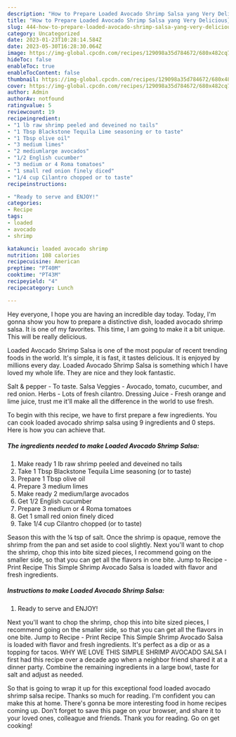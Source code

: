 ```yaml
---
description: "How to Prepare Loaded Avocado Shrimp Salsa yang Very Delicious}"
title: "How to Prepare Loaded Avocado Shrimp Salsa yang Very Delicious}"
slug: 444-how-to-prepare-loaded-avocado-shrimp-salsa-yang-very-delicious
category: Uncategorized
date: 2023-01-23T10:28:14.584Z
date: 2023-05-30T16:28:30.064Z
image: https://img-global.cpcdn.com/recipes/129098a35d784672/680x482cq70/loaded-avocado-shrimp-salsa-recipe-main-photo.jpg
hideToc: false
enableToc: true
enableTocContent: false
thumbnail: https://img-global.cpcdn.com/recipes/129098a35d784672/680x482cq70/loaded-avocado-shrimp-salsa-recipe-main-photo.jpg
cover: https://img-global.cpcdn.com/recipes/129098a35d784672/680x482cq70/loaded-avocado-shrimp-salsa-recipe-main-photo.jpg
author: Admin
authorAv: notfound
ratingvalue: 5
reviewcount: 19
recipeingredient:
- "1 lb raw shrimp peeled and deveined no tails"
- "1 Tbsp Blackstone Tequila Lime seasoning or to taste"
- "1 Tbsp olive oil"
- "3 medium limes"
- "2 mediumlarge avocados"
- "1/2 English cucumber"
- "3 medium or 4 Roma tomatoes"
- "1 small red onion finely diced"
- "1/4 cup Cilantro chopped or to taste"
recipeinstructions:

- "Ready to serve and ENJOY!"
categories:
- Recipe
tags:
- loaded
- avocado
- shrimp

katakunci: loaded avocado shrimp 
nutrition: 108 calories
recipecuisine: American
preptime: "PT40M"
cooktime: "PT43M"
recipeyield: "4"
recipecategory: Lunch

---
```



Hey everyone, I hope you are having an incredible day today. Today, I'm gonna show you how to prepare a distinctive dish, loaded avocado shrimp salsa. It is one of my favorites. This time, I am going to make it a bit unique. This will be really delicious.

Loaded Avocado Shrimp Salsa is one of the most popular of recent trending foods in the world. It's simple, it is fast, it tastes delicious. It is enjoyed by millions every day. Loaded Avocado Shrimp Salsa is something which I have loved my whole life. They are nice and they look fantastic.

Salt &amp; pepper - To taste. Salsa Veggies - Avocado, tomato, cucumber, and red onion. Herbs - Lots of fresh cilantro. Dressing Juice - Fresh orange and lime juice, trust me it&#39;ll make all the difference in the world to use fresh.


To begin with this recipe, we have to first prepare a few ingredients. You can cook loaded avocado shrimp salsa using 9 ingredients and 0 steps. Here is how you can achieve that.

<!--inarticleads1-->

##### The ingredients needed to make Loaded Avocado Shrimp Salsa:

1. Make ready 1 lb raw shrimp peeled and deveined no tails
1. Take 1 Tbsp Blackstone Tequila Lime seasoning (or to taste)
1. Prepare 1 Tbsp olive oil
1. Prepare 3 medium limes
1. Make ready 2 medium/large avocados
1. Get 1/2 English cucumber
1. Prepare 3 medium or 4 Roma tomatoes
1. Get 1 small red onion finely diced
1. Take 1/4 cup Cilantro chopped (or to taste)


Season this with the ¼ tsp of salt. Once the shrimp is opaque, remove the shrimp from the pan and set aside to cool slightly. Next you&#39;ll want to chop the shrimp, chop this into bite sized pieces, I recommend going on the smaller side, so that you can get all the flavors in one bite. Jump to Recipe - Print Recipe This Simple Shrimp Avocado Salsa is loaded with flavor and fresh ingredients. 

<!--inarticleads2-->

##### Instructions to make Loaded Avocado Shrimp Salsa:


1. Ready to serve and ENJOY!

Next you&#39;ll want to chop the shrimp, chop this into bite sized pieces, I recommend going on the smaller side, so that you can get all the flavors in one bite. Jump to Recipe - Print Recipe This Simple Shrimp Avocado Salsa is loaded with flavor and fresh ingredients. It&#39;s perfect as a dip or as a topping for tacos. WHY WE LOVE THIS SIMPLE SHRIMP AVOCADO SALSA I first had this recipe over a decade ago when a neighbor friend shared it at a dinner party. Combine the remaining ingredients in a large bowl, taste for salt and adjust as needed. 

So that is going to wrap it up for this exceptional food loaded avocado shrimp salsa recipe. Thanks so much for reading. I'm confident you can make this at home. There's gonna be more interesting food in home recipes coming up. Don't forget to save this page on your browser, and share it to your loved ones, colleague and friends. Thank you for reading. Go on get cooking!
